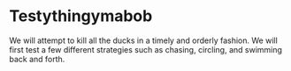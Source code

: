 Testythingymabob
================

We will attempt to kill all the ducks in a timely and orderly fashion. 
We will first test a few different strategies such as chasing, circling, and swimming back and forth. 
